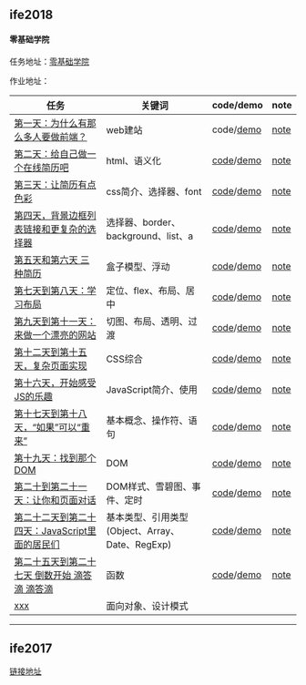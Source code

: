 
## ife2018

#### 零基础学院

任务地址：[零基础学院](http://ife.baidu.com/college/detail/id/5)

作业地址：

任务|关键词|code/demo|note
---|---|---|---
[第一天：为什么有那么多人要做前端？](http://ife.baidu.com/course/detail/id/28)|web建站|code/[demo](https://yuqy96.github.io/baidu-ife)| [note](ife2018/day1)
[第二天：给自己做一个在线简历吧](http://ife.baidu.com/course/detail/id/36)|html、语义化|[code](https://codepen.io/yuqy96/pen/WJxOzB)/[demo](https://codepen.io/yuqy96/pen/WJxOzB)|[note](ife2018/day2)
[第三天：让简历有点色彩](http://ife.baidu.com/course/detail/id/37)|css简介、选择器、font|[code](https://github.com/yuqy96/baidu-ife/tree/master/ife2018/day3/index.html)/[demo](https://yuqy96.github.io/baidu-ife/ife2018/day3)|[note](ife2018/day3/note)
[第四天，背景边框列表链接和更复杂的选择器](http://ife.baidu.com/course/detail/id/38)|选择器、border、background、list、a|[code](https://github.com/yuqy96/baidu-ife/tree/master/ife2018/day4/index.html)/[demo](https://yuqy96.github.io/baidu-ife/ife2018/day4)|[note](ife2018/day4/note)
[第五天和第六天 三种简历](http://ife.baidu.com/course/detail/id/40)|盒子模型、浮动|[code](https://github.com/yuqy96/baidu-ife/tree/master/ife2018/day5)/[demo](https://yuqy96.github.io/baidu-ife/ife2018/day5/resume.html)|[note](ife2018/day5/note)
[第七天到第八天：学习布局](http://ife.baidu.com/course/detail/id/42)|定位、flex、布局、居中|[code](https://github.com/yuqy96/baidu-ife/tree/master/ife2018/day7)/[demo](https://yuqy96.github.io/baidu-ife/ife2018/day7/layout)|[note](ife2018/day7/note)
[第九天到第十一天：来做一个漂亮的网站](http://ife.baidu.com/course/detail/id/43)|切图、布局、透明、过渡|[code](https://github.com/yuqy96/baidu-ife/tree/master/ife2018/day9)/[demo](https://yuqy96.github.io/baidu-ife/ife2018/day9)|[note](ife2018/day9/note)
[第十二天到第十五天，复杂页面实现](http://ife.baidu.com/course/detail/id/44)|CSS综合|[code](https://github.com/yuqy96/baidu-ife/tree/master/ife2018/day12)/[demo](https://yuqy96.github.io/baidu-ife/ife2018/day12)|[note](ife2018/day12/note)
[第十六天，开始感受JS的乐趣](http://ife.baidu.com/course/detail/id/45)|JavaScript简介、使用|[code](https://github.com/yuqy96/baidu-ife/tree/master/ife2018/day16)/[demo](https://yuqy96.github.io/baidu-ife/ife2018/day16)|[note](ife2018/day16/note)
[第十七天到第十八天，“如果”可以“重来”](http://ife.baidu.com/course/detail/id/46)|基本概念、操作符、语句|[code](https://github.com/yuqy96/baidu-ife/tree/master/ife2018/day17)/[demo](https://yuqy96.github.io/baidu-ife/ife2018/day17)|[note](ife2018/day17/note)
[第十九天：找到那个DOM](http://ife.baidu.com/course/detail/id/47)|DOM|[code](https://github.com/yuqy96/baidu-ife/tree/master/ife2018/day19)/[demo](https://yuqy96.github.io/baidu-ife/ife2018/day19)|[note](ife2018/day19/note)
[第二十到第二十一天：让你和页面对话](http://ife.baidu.com/course/detail/id/49)|DOM样式、雪碧图、事件、定时|[code](https://github.com/yuqy96/baidu-ife/tree/master/ife2018/day20)/[demo](https://yuqy96.github.io/baidu-ife/ife2018/day20)|[note](ife2018/day20/note)
[第二十二天到第二十四天：JavaScript里面的居民们](http://ife.baidu.com/course/detail/id/50)|基本类型、引用类型(Object、Array、Date、RegExp)|[code](https://github.com/yuqy96/baidu-ife/tree/master/ife2018/day22)/[demo](https://yuqy96.github.io/baidu-ife/ife2018/day22)|[note](ife2018/day22/note)
[第二十五天到第二十七天 倒数开始 滴答滴 滴答滴](http://ife.baidu.com/course/detail/id/51)|函数|[code](https://github.com/yuqy96/baidu-ife/tree/master/ife2018/day25)/[demo](https://yuqy96.github.io/baidu-ife/ife2018/day25)|[note](ife2018/day25/note)
[xxx]()|面向对象、设计模式|

----

## ife2017

[链接地址](https://yuqy96.github.io/baidu-ife/ife2017)
